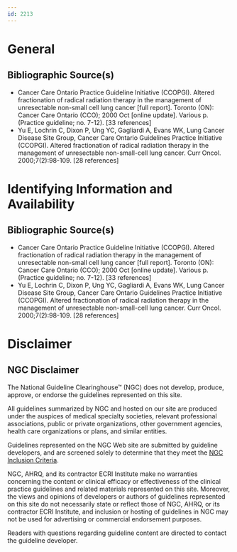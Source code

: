 ```yaml
---
id: 2213
---
```


# General

## Bibliographic Source(s)

- Cancer Care Ontario Practice Guideline Initiative (CCOPGI). Altered fractionation of radical radiation therapy in the management of unresectable non-small cell lung cancer [full report]. Toronto (ON): Cancer Care Ontario (CCO); 2000 Oct [online update]. Various p. (Practice guideline; no. 7-12). [33 references]
- Yu E, Lochrin C, Dixon P, Ung YC, Gagliardi A, Evans WK, Lung Cancer Disease Site Group, Cancer Care Ontario Guidelines Practice Initiative (CCOPGI). Altered fractionation of radical radiation therapy in the management of unresectable non-small-cell lung cancer. Curr Oncol. 2000;7(2):98-109. [28 references]

# Identifying Information and Availability

## Bibliographic Source(s)

- Cancer Care Ontario Practice Guideline Initiative (CCOPGI). Altered fractionation of radical radiation therapy in the management of unresectable non-small cell lung cancer [full report]. Toronto (ON): Cancer Care Ontario (CCO); 2000 Oct [online update]. Various p. (Practice guideline; no. 7-12). [33 references]
- Yu E, Lochrin C, Dixon P, Ung YC, Gagliardi A, Evans WK, Lung Cancer Disease Site Group, Cancer Care Ontario Guidelines Practice Initiative (CCOPGI). Altered fractionation of radical radiation therapy in the management of unresectable non-small-cell lung cancer. Curr Oncol. 2000;7(2):98-109. [28 references]

# Disclaimer

## NGC Disclaimer

The National Guideline Clearinghouse™ (NGC) does not develop, produce, approve, or endorse the guidelines represented on this site.

All guidelines summarized by NGC and hosted on our site are produced under the auspices of medical specialty societies, relevant professional associations, public or private organizations, other government agencies, health care organizations or plans, and similar entities.

Guidelines represented on the NGC Web site are submitted by guideline developers, and are screened solely to determine that they meet the [NGC Inclusion Criteria](/help-and-about/summaries/inclusion-criteria).

NGC, AHRQ, and its contractor ECRI Institute make no warranties concerning the content or clinical efficacy or effectiveness of the clinical practice guidelines and related materials represented on this site. Moreover, the views and opinions of developers or authors of guidelines represented on this site do not necessarily state or reflect those of NGC, AHRQ, or its contractor ECRI Institute, and inclusion or hosting of guidelines in NGC may not be used for advertising or commercial endorsement purposes.

Readers with questions regarding guideline content are directed to contact the guideline developer.

